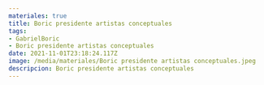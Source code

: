 ```yaml
---
materiales: true
title: Boric presidente artistas conceptuales
tags:
- GabrielBoric
- Boric presidente artistas conceptuales
date: 2021-11-01T23:18:24.117Z
image: /media/materiales/Boric presidente artistas conceptuales.jpeg
descripcion: Boric presidente artistas conceptuales
---
```

